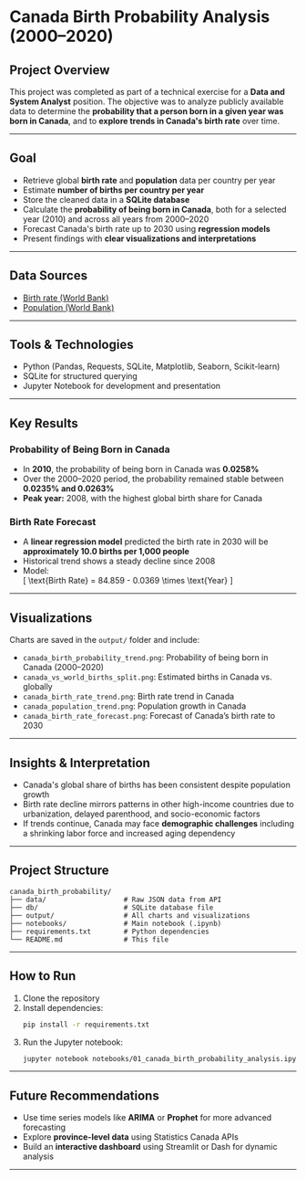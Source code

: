 
# Canada Birth Probability Analysis (2000–2020)

## Project Overview

This project was completed as part of a technical exercise for a **Data and System Analyst** position. The objective was to analyze publicly available data to determine the **probability that a person born in a given year was born in Canada**, and to **explore trends in Canada's birth rate** over time.

---

##  Goal

- Retrieve global **birth rate** and **population** data per country per year
- Estimate **number of births per country per year**
- Store the cleaned data in a **SQLite database**
- Calculate the **probability of being born in Canada**, both for a selected year (2010) and across all years from 2000–2020
- Forecast Canada's birth rate up to 2030 using **regression models**
- Present findings with **clear visualizations and interpretations**

---

##  Data Sources

-  [Birth rate (World Bank)](https://api.worldbank.org/v2/country/all/indicator/SP.DYN.CBRT.IN?format=json)
-  [Population (World Bank)](https://api.worldbank.org/v2/country/all/indicator/SP.POP.TOTL?format=json)

---

## Tools & Technologies

- Python (Pandas, Requests, SQLite, Matplotlib, Seaborn, Scikit-learn)
- SQLite for structured querying
- Jupyter Notebook for development and presentation

---

##  Key Results

### Probability of Being Born in Canada
- In **2010**, the probability of being born in Canada was **0.0258%**
- Over the 2000–2020 period, the probability remained stable between **0.0235% and 0.0263%**
- **Peak year:** 2008, with the highest global birth share for Canada

### Birth Rate Forecast
- A **linear regression model** predicted the birth rate in 2030 will be **approximately 10.0 births per 1,000 people**
- Historical trend shows a steady decline since 2008
- Model:  
  \[
  \text{Birth Rate} = 84.859 - 0.0369 \times \text{Year}
  \]

---

##  Visualizations

Charts are saved in the `output/` folder and include:

- `canada_birth_probability_trend.png`: Probability of being born in Canada (2000–2020)
- `canada_vs_world_births_split.png`: Estimated births in Canada vs. globally
- `canada_birth_rate_trend.png`: Birth rate trend in Canada
- `canada_population_trend.png`: Population growth in Canada
- `canada_birth_rate_forecast.png`: Forecast of Canada’s birth rate to 2030

---

##  Insights & Interpretation

- Canada's global share of births has been consistent despite population growth
- Birth rate decline mirrors patterns in other high-income countries due to urbanization, delayed parenthood, and socio-economic factors
- If trends continue, Canada may face **demographic challenges** including a shrinking labor force and increased aging dependency

---

## Project Structure

```
canada_birth_probability/
├── data/                   # Raw JSON data from API
├── db/                     # SQLite database file
├── output/                 # All charts and visualizations
├── notebooks/              # Main notebook (.ipynb)
├── requirements.txt        # Python dependencies
└── README.md               # This file
```

---

##  How to Run

1. Clone the repository
2. Install dependencies:
   ```bash
   pip install -r requirements.txt
   ```
3. Run the Jupyter notebook:
   ```bash
   jupyter notebook notebooks/01_canada_birth_probability_analysis.ipynb
   ```

---

## Future Recommendations

- Use time series models like **ARIMA** or **Prophet** for more advanced forecasting
- Explore **province-level data** using Statistics Canada APIs
- Build an **interactive dashboard** using Streamlit or Dash for dynamic analysis

---


